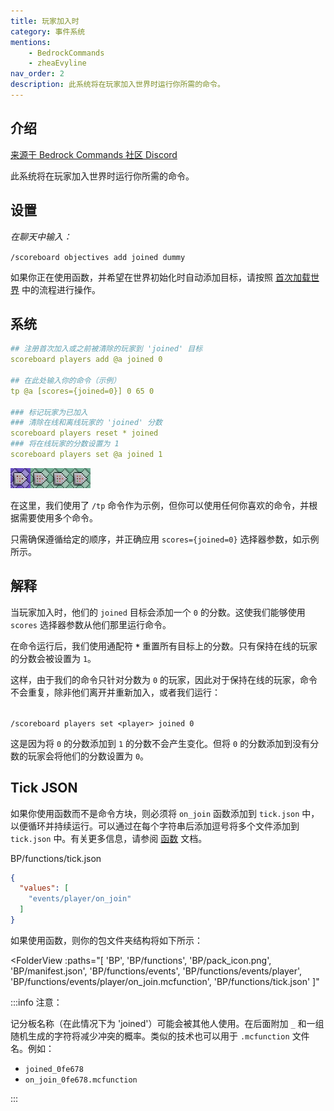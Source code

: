 ```yaml
---
title: 玩家加入时
category: 事件系统
mentions:
    - BedrockCommands
    - zheaEvyline
nav_order: 2
description: 此系统将在玩家加入世界时运行你所需的命令。
---
```


## 介绍

[来源于 Bedrock Commands 社区 Discord](https://discord.gg/SYstTYx5G5)

此系统将在玩家加入世界时运行你所需的命令。

## 设置

_在聊天中输入：_

`/scoreboard objectives add joined dummy`

如果你正在使用函数，并希望在世界初始化时自动添加目标，请按照 [首次加载世界](../commands/on-first-world-load.md) 中的流程进行操作。

## 系统

```yaml title="BP/functions/events/player/on_join.mcfunction"
## 注册首次加入或之前被清除的玩家到 'joined' 目标
scoreboard players add @a joined 0

## 在此处输入你的命令（示例）
tp @a [scores={joined=0}] 0 65 0

### 标记玩家为已加入
### 清除在线和离线玩家的 'joined' 分数
scoreboard players reset * joined
### 将在线玩家的分数设置为 1
scoreboard players set @a joined 1
```

![四个命令方块的链](../assets/images/commands/commandBlockChain/4.png)

在这里，我们使用了 `/tp` 命令作为示例，但你可以使用任何你喜欢的命令，并根据需要使用多个命令。

只需确保遵循给定的顺序，并正确应用 `scores={joined=0}` 选择器参数，如示例所示。

## 解释

当玩家加入时，他们的 `joined` 目标会添加一个 `0` 的分数。这使我们能够使用 `scores` 选择器参数从他们那里运行命令。

在命令运行后，我们使用通配符 **`*`** 重置所有目标上的分数。只有保持在线的玩家的分数会被设置为 `1`。

这样，由于我们的命令只针对分数为 `0` 的玩家，因此对于保持在线的玩家，命令不会重复，除非他们离开并重新加入，或者我们运行：

<br>`/scoreboard players set <player> joined 0`

这是因为将 `0` 的分数添加到 `1` 的分数不会产生变化。但将 `0` 的分数添加到没有分数的玩家会将他们的分数设置为 `0`。

## Tick JSON

如果你使用函数而不是命令方块，则必须将 `on_join` 函数添加到 `tick.json` 中，以便循环并持续运行。可以通过在每个字符串后添加逗号将多个文件添加到 `tick.json` 中。有关更多信息，请参阅 [函数](../commands/mcfunctions.md#tick-json) 文档。

<CodeHeader>BP/functions/tick.json</CodeHeader>
```json
{
  "values": [
    "events/player/on_join"
  ]
}
```

如果使用函数，则你的包文件夹结构将如下所示：

<FolderView
	:paths="[
    'BP',
    'BP/functions',
    'BP/pack_icon.png',
    'BP/manifest.json',
    'BP/functions/events',
    'BP/functions/events/player',
    'BP/functions/events/player/on_join.mcfunction',
    'BP/functions/tick.json'
]"
></FolderView>

:::info 注意：

记分板名称（在此情况下为 'joined'）可能会被其他人使用。在后面附加 `_` 和一组随机生成的字符将减少冲突的概率。类似的技术也可以用于 `.mcfunction` 文件名。例如：

-   `joined_0fe678`
-   `on_join_0fe678.mcfunction`

:::